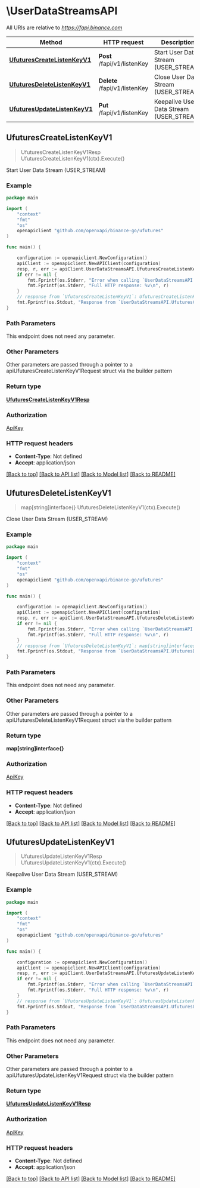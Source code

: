 # \UserDataStreamsAPI

All URIs are relative to *https://fapi.binance.com*

Method | HTTP request | Description
------------- | ------------- | -------------
[**UfuturesCreateListenKeyV1**](UserDataStreamsAPI.md#UfuturesCreateListenKeyV1) | **Post** /fapi/v1/listenKey | Start User Data Stream (USER_STREAM)
[**UfuturesDeleteListenKeyV1**](UserDataStreamsAPI.md#UfuturesDeleteListenKeyV1) | **Delete** /fapi/v1/listenKey | Close User Data Stream (USER_STREAM)
[**UfuturesUpdateListenKeyV1**](UserDataStreamsAPI.md#UfuturesUpdateListenKeyV1) | **Put** /fapi/v1/listenKey | Keepalive User Data Stream (USER_STREAM)



## UfuturesCreateListenKeyV1

> UfuturesCreateListenKeyV1Resp UfuturesCreateListenKeyV1(ctx).Execute()

Start User Data Stream (USER_STREAM)



### Example

```go
package main

import (
	"context"
	"fmt"
	"os"
	openapiclient "github.com/openxapi/binance-go/ufutures"
)

func main() {

	configuration := openapiclient.NewConfiguration()
	apiClient := openapiclient.NewAPIClient(configuration)
	resp, r, err := apiClient.UserDataStreamsAPI.UfuturesCreateListenKeyV1(context.Background()).Execute()
	if err != nil {
		fmt.Fprintf(os.Stderr, "Error when calling `UserDataStreamsAPI.UfuturesCreateListenKeyV1``: %v\n", err)
		fmt.Fprintf(os.Stderr, "Full HTTP response: %v\n", r)
	}
	// response from `UfuturesCreateListenKeyV1`: UfuturesCreateListenKeyV1Resp
	fmt.Fprintf(os.Stdout, "Response from `UserDataStreamsAPI.UfuturesCreateListenKeyV1`: %v\n", resp)
}
```

### Path Parameters

This endpoint does not need any parameter.

### Other Parameters

Other parameters are passed through a pointer to a apiUfuturesCreateListenKeyV1Request struct via the builder pattern


### Return type

[**UfuturesCreateListenKeyV1Resp**](UfuturesCreateListenKeyV1Resp.md)

### Authorization

[ApiKey](../README.md#ApiKey)

### HTTP request headers

- **Content-Type**: Not defined
- **Accept**: application/json

[[Back to top]](#) [[Back to API list]](../README.md#documentation-for-api-endpoints)
[[Back to Model list]](../README.md#documentation-for-models)
[[Back to README]](../README.md)


## UfuturesDeleteListenKeyV1

> map[string]interface{} UfuturesDeleteListenKeyV1(ctx).Execute()

Close User Data Stream (USER_STREAM)



### Example

```go
package main

import (
	"context"
	"fmt"
	"os"
	openapiclient "github.com/openxapi/binance-go/ufutures"
)

func main() {

	configuration := openapiclient.NewConfiguration()
	apiClient := openapiclient.NewAPIClient(configuration)
	resp, r, err := apiClient.UserDataStreamsAPI.UfuturesDeleteListenKeyV1(context.Background()).Execute()
	if err != nil {
		fmt.Fprintf(os.Stderr, "Error when calling `UserDataStreamsAPI.UfuturesDeleteListenKeyV1``: %v\n", err)
		fmt.Fprintf(os.Stderr, "Full HTTP response: %v\n", r)
	}
	// response from `UfuturesDeleteListenKeyV1`: map[string]interface{}
	fmt.Fprintf(os.Stdout, "Response from `UserDataStreamsAPI.UfuturesDeleteListenKeyV1`: %v\n", resp)
}
```

### Path Parameters

This endpoint does not need any parameter.

### Other Parameters

Other parameters are passed through a pointer to a apiUfuturesDeleteListenKeyV1Request struct via the builder pattern


### Return type

**map[string]interface{}**

### Authorization

[ApiKey](../README.md#ApiKey)

### HTTP request headers

- **Content-Type**: Not defined
- **Accept**: application/json

[[Back to top]](#) [[Back to API list]](../README.md#documentation-for-api-endpoints)
[[Back to Model list]](../README.md#documentation-for-models)
[[Back to README]](../README.md)


## UfuturesUpdateListenKeyV1

> UfuturesUpdateListenKeyV1Resp UfuturesUpdateListenKeyV1(ctx).Execute()

Keepalive User Data Stream (USER_STREAM)



### Example

```go
package main

import (
	"context"
	"fmt"
	"os"
	openapiclient "github.com/openxapi/binance-go/ufutures"
)

func main() {

	configuration := openapiclient.NewConfiguration()
	apiClient := openapiclient.NewAPIClient(configuration)
	resp, r, err := apiClient.UserDataStreamsAPI.UfuturesUpdateListenKeyV1(context.Background()).Execute()
	if err != nil {
		fmt.Fprintf(os.Stderr, "Error when calling `UserDataStreamsAPI.UfuturesUpdateListenKeyV1``: %v\n", err)
		fmt.Fprintf(os.Stderr, "Full HTTP response: %v\n", r)
	}
	// response from `UfuturesUpdateListenKeyV1`: UfuturesUpdateListenKeyV1Resp
	fmt.Fprintf(os.Stdout, "Response from `UserDataStreamsAPI.UfuturesUpdateListenKeyV1`: %v\n", resp)
}
```

### Path Parameters

This endpoint does not need any parameter.

### Other Parameters

Other parameters are passed through a pointer to a apiUfuturesUpdateListenKeyV1Request struct via the builder pattern


### Return type

[**UfuturesUpdateListenKeyV1Resp**](UfuturesUpdateListenKeyV1Resp.md)

### Authorization

[ApiKey](../README.md#ApiKey)

### HTTP request headers

- **Content-Type**: Not defined
- **Accept**: application/json

[[Back to top]](#) [[Back to API list]](../README.md#documentation-for-api-endpoints)
[[Back to Model list]](../README.md#documentation-for-models)
[[Back to README]](../README.md)

